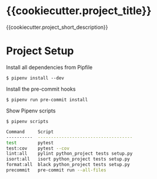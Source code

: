 # {{cookiecutter.project_title}}

{{cookiecutter.project_short_description}}

# Project Setup

Install all dependencies from Pipfile

`$ pipenv install --dev`

Install the pre-commit hooks

`$ pipenv run pre-commit install`

Show Pipenv scripts

`$ pipenv scripts`

```bash
Command     Script
----------  ------------------------------------
test        pytest
test:cov    pytest --cov
lint:all    pylint python_project tests setup.py
isort:all   isort python_project tests setup.py
format:all  black python_project tests setup.py
precommit   pre-commit run --all-files

```